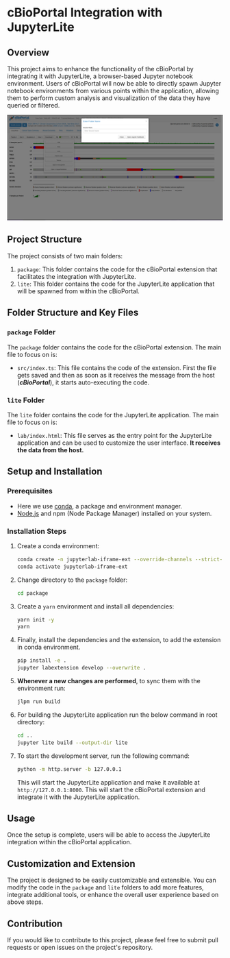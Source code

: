 
# cBioPortal Integration with JupyterLite

## Overview

This project aims to enhance the functionality of the cBioPortal by integrating it with JupyterLite, a browser-based Jupyter notebook environment. Users of cBioPortal will now be able to directly spawn Jupyter notebook environments from various points within the application, allowing them to perform custom analysis and visualization of the data they have queried or filtered.

![modal image](image.png)

## Project Structure

The project consists of two main folders:

1. `package`: This folder contains the code for the cBioPortal extension that facilitates the integration with JupyterLite.
2. `lite`: This folder contains the code for the JupyterLite application that will be spawned from within the cBioPortal.

## Folder Structure and Key Files

### `package` Folder

The `package` folder contains the code for the cBioPortal extension. The main file to focus on is:

- `src/index.ts`: This file contains the code of the extension. First the file gets saved and then as soon as it receives the message from the host (***cBioPortal***), it starts auto-executing the code.

### `lite` Folder

The `lite` folder contains the code for the JupyterLite application. The main file to focus on is:

- `lab/index.html`: This file serves as the entry point for the JupyterLite application and can be used to customize the user interface. **It receives the data from the host.**

## Setup and Installation

### Prerequisites

- Here we use [conda](https://conda.io/projects/conda/en/latest/index.html), a package and environment manager.
- [Node.js](https://nodejs.org/) and npm (Node Package Manager) installed on your system. 

### Installation Steps

1. Create a conda environment:

   ```bash
   conda create -n jupyterlab-iframe-ext --override-channels --strict-channel-priority -c conda-forge -c nodefaults jupyterlab=4 nodejs=20 git copier=7 jinja2-time jupyterlite-core
   conda activate jupyterlab-iframe-ext
   ```

2. Change directory to the `package` folder:

   ```bash
   cd package
   ```

3. Create a `yarn` environment and install all dependencies:

   ```bash
   yarn init -y
   yarn
   ```

4. Finally, install the dependencies and the extension, to add the extension in conda environment.

   ```bash
   pip install -e .
   jupyter labextension develop --overwrite .
   ```

5. **Whenever a new changes are performed**, to sync them with the environment run:

   ```bash
   jlpm run build
   ```

6. For building the JupyterLite application run the below command in root directory:

   ```bash
   cd ..
   jupyter lite build --output-dir lite
   ```

7. To start the development server, run the following command:

   ```bash
   python -m http.server -b 127.0.0.1
   ```

   This will start the JupyterLite application and make it available at `http://127.0.0.1:8000`.
   This will start the cBioPortal extension and integrate it with the JupyterLite application.

## Usage

Once the setup is complete, users will be able to access the JupyterLite integration within the cBioPortal application.

## Customization and Extension

The project is designed to be easily customizable and extensible. You can modify the code in the `package` and `lite` folders to add more features, integrate additional tools, or enhance the overall user experience based on above steps.

## Contribution

If you would like to contribute to this project, please feel free to submit pull requests or open issues on the project's repository.
